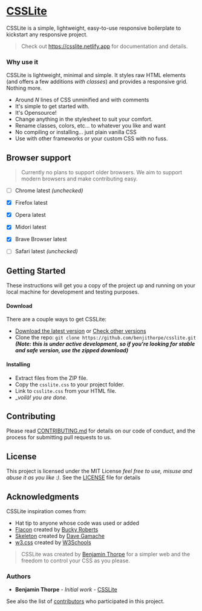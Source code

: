 # [CSSLite](https://csslite.netlify.app)

CSSLite is a simple, lightweight, easy-to-use responsive boilerplate to kickstart any responsive project.

> Check out <https://csslite.netlify.app> for documentation and details.


### Why use it

CSSLite is lightweight, minimal and simple. It styles raw HTML elements (and offers a few additions _with classes_) and provides a responsive grid. Nothing more.

- Around _N_ lines of CSS unminified and with comments
- It's simple to get started with.
- It's Opensource!
- Change anything in the stylesheet to suit your comfort.
- Rename classes, colors, etc... to whatever you like and want 
- No compiling or installing... just plain vanilla CSS
- Use with other frameworks or your custom CSS with no fuss.


## Browser support

> Currently no plans to support older browsers.
> We aim to support modern browsers and make contributing easy.

- [ ] Chrome latest _(unchecked)_
- [x] Firefox latest 
- [x] Opera latest
- [x] Midori latest
- [x] Brave Browser latest
- [ ] Safari latest _(unchecked)_


## Getting Started

These instructions will get you a copy of the project up and running on your local machine for development and testing purposes.


#### Download
There are a couple ways to get CSSLite:

- [Download the latest version](https://github.com/benjithorpe/csslite/releases) or [Check other versions](https://github.com/benjithorpe/csslite/releases)
- Clone the repo: `git clone https://github.com/benjithorpe/csslite.git` **_(Note: this is under active development, so if you're looking for stable and safe version, use the zipped download)_**


#### Installing

- Extract files from the ZIP file.
- Copy the `csslite.css` to your project folder.
- Link to `csslite.css` from your HTML file.
- __voilà! you are done._



## Contributing

Please read [CONTRIBUTING.md](CONTRIBUTING.md) for details on our code of conduct, and the process for submitting pull requests to us.

<!-- ## Versioning

We use [SemVer](http://semver.org/) for versioning. For the versions available, see the [tags on this repository](https://github.com/your/project/tags). 
 -->


## License

This project is licensed under the MIT License _feel free to use, misuse and abuse it as you like :)_. 
See the [LICENSE](LICENSE) file for details


## Acknowledgments

CSSLite inspiration comes from:
		
* Hat tip to anyone whose code was used or added
* [Flacon](https://github.com/buckyroberts/Falcon) created by [Bucky Roberts](https://twitter.com/bucky_roberts)
* [Skeleton](http://www.getskeleton.com) created by [Dave Gamache](www.davegamache.com)
* [w3.css](https://www.w3schools.com/w3css/default.asp) created by [W3Schools](https://www.w3schools.com/)

> CSSLite was created by [Benjamin Thorpe](https://benjithorpe.github.io) for a simpler web and the freedom to control your CSS as you please.

### Authors

* **Benjamin Thorpe** - *Initial work* - [CSSLite](https://github.com/benjithorpe/csslite)

See also the list of [contributors](https://github.com/benjithorpe/csslite/contributors) who participated in this project.

